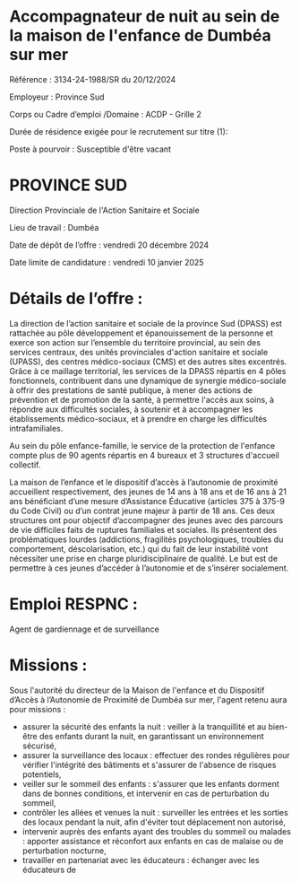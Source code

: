 # Accompagnateur de nuit au sein de la maison de l'enfance de Dumbéa sur mer

Référence : 3134-24-1988/SR du 20/12/2024

Employeur : Province Sud

Corps ou Cadre d’emploi /Domaine : ACDP - Grille 2

Durée de résidence exigée pour le recrutement sur titre (1):

Poste à pourvoir : Susceptible d'être vacant

# PROVINCE SUD

Direction Provinciale de l'Action Sanitaire et Sociale

Lieu de travail : Dumbéa

Date de dépôt de l’offre : vendredi 20 décembre 2024

Date limite de candidature : vendredi 10 janvier 2025

# Détails de l’offre :

La direction de l’action sanitaire et sociale de la province Sud (DPASS) est rattachée au pôle développement et épanouissement de la personne et exerce son action sur l’ensemble du territoire provincial, au sein des services centraux, des unités provinciales d'action sanitaire et sociale (UPASS), des centres médico-sociaux (CMS) et des autres sites excentrés. Grâce à ce maillage territorial, les services de la DPASS répartis en 4 pôles fonctionnels, contribuent dans une dynamique de synergie médico-sociale à offrir des prestations de santé publique, à mener des actions de prévention et de promotion de la santé, à permettre l'accès aux soins, à répondre aux difficultés sociales, à soutenir et à accompagner les établissements médico-sociaux, et à prendre en charge les difficultés intrafamiliales.

Au sein du pôle enfance-famille, le service de la protection de l'enfance compte plus de 90 agents répartis en 4 bureaux et 3 structures d'accueil collectif.

La maison de l’enfance et le dispositif d’accès à l’autonomie de proximité accueillent respectivement, des jeunes de 14 ans à 18 ans et de 16 ans à 21 ans bénéficiant d’une mesure d’Assistance Éducative (articles 375 à 375-9 du Code Civil) ou d’un contrat jeune majeur à partir de 18 ans. Ces deux structures ont pour objectif d’accompagner des jeunes avec des parcours de vie difficiles faits de ruptures familiales et sociales. Ils présentent des problématiques lourdes (addictions, fragilités psychologiques, troubles du comportement, déscolarisation, etc.) qui du fait de leur instabilité vont nécessiter une prise en charge pluridisciplinaire de qualité. Le but est de permettre à ces jeunes d’accéder à l’autonomie et de s’insérer socialement.

# Emploi RESPNC :

Agent de gardiennage et de surveillance

# Missions :

Sous l'autorité du directeur de la Maison de l'enfance et du Dispositif d’Accès à l’Autonomie de Proximité de Dumbéa sur mer, l'agent retenu aura pour missions :

- assurer la sécurité des enfants la nuit : veiller à la tranquillité et au bien-être des enfants durant la nuit, en garantissant un environnement sécurisé,
- assurer la surveillance des locaux : effectuer des rondes régulières pour vérifier l'intégrité des bâtiments et s'assurer de l'absence de risques potentiels,
- veiller sur le sommeil des enfants : s'assurer que les enfants dorment dans de bonnes conditions, et intervenir en cas de perturbation du sommeil,
- contrôler les allées et venues la nuit : surveiller les entrées et les sorties des locaux pendant la nuit, afin d'éviter tout déplacement non autorisé,
- intervenir auprès des enfants ayant des troubles du sommeil ou malades : apporter assistance et réconfort aux enfants en cas de malaise ou de perturbation nocturne,
- travailler en partenariat avec les éducateurs : échanger avec les éducateurs de